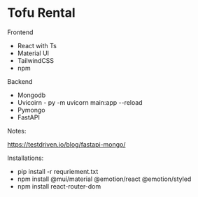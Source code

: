 # Tofu Rental

Frontend

- React with Ts
- Material UI
- TailwindCSS
- npm

Backend

- Mongodb
- Uvicoirn - py -m uvicorn main:app --reload
- Pymongo
- FastAPI

Notes:

https://testdriven.io/blog/fastapi-mongo/

Installations:

- pip install -r requriement.txt
- npm install @mui/material @emotion/react @emotion/styled
- npm install react-router-dom
